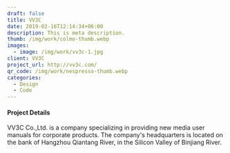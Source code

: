 ```yaml
---
draft: false
title: VV3C
date: 2019-02-16T12:14:34+06:00
description: This is meta description.
thumb: /img/work/colmo-thumb.webp
images:
  - image: /img/work/vv3c-1.jpg
client: VV3C
project_url: http://vv3c.com/
qr_code: /img/work/nespresso-thumb.webp
categories:
  - Design
  - Code
---
```


#### Project Details

VV3C Co.,Ltd. is a company specializing in providing new media user manuals for corporate products. The company's headquarters is located on the bank of Hangzhou Qiantang River, in the Silicon Valley of Binjiang River.
